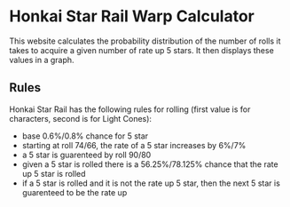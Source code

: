 # Honkai Star Rail Warp Calculator

This website calculates the probability distribution of the number of rolls it takes to acquire a given number of rate up 5 stars. It then displays these values in a graph.


## Rules
Honkai Star Rail has the following rules for rolling (first value is for characters, second is for Light Cones):
- base 0.6%/0.8% chance for 5 star
- starting at roll 74/66, the rate of a 5 star increases by 6%/7%
- a 5 star is guarenteed by roll 90/80
- given a 5 star is rolled there is a 56.25%/78.125% chance that the rate up 5 star is rolled
- if a 5 star is rolled and it is not the rate up 5 star, then the next 5 star is guarenteed to be the rate up
